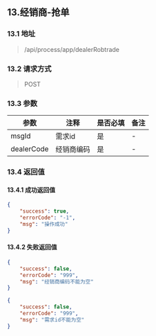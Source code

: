 ## 13.经销商-抢单

### 13.1 地址
> /api/process/app/dealerRobtrade

### 13.2 请求方式
> POST

### 13.3 参数

|  参数   | 注释  |是否必填  |备注  |
|  ----  | ----  |----  |----  |
| msgId  | 需求id | 是 | -
| dealerCode  | 经销商编码 | 是 | -

### 13.4 返回值

#### 13.4.1 成功返回值

```json
{
    "success": true,
    "errorCode": "-1",
    "msg": "操作成功"
}
```

#### 13.4.2 失败返回值
```json
{
    "success": false,
    "errorCode": "999",
    "msg": "经销商编码不能为空"
}
```

```json
{
    "success": false,
    "errorCode": "999",
    "msg": "需求id不能为空"
}
```
